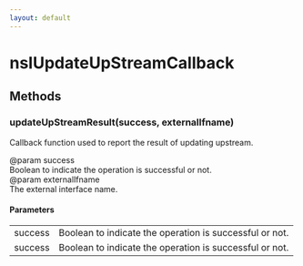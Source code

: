 ```yaml
---
layout: default
---
```


# nsIUpdateUpStreamCallback #

## Methods ##

### updateUpStreamResult(success, externalIfname) ###
  
Callback function used to report the result of updating upstream.  
  
@param success  
       Boolean to indicate the operation is successful or not.  
@param externalIfname  
       The external interface name.  
  

#### Parameters ####

<table>

<tr>
<td>success</td>
<td>       Boolean to indicate the operation is successful or not.  
</td>
</tr>

<tr>
<td>success</td>
<td>       Boolean to indicate the operation is successful or not.  
</td>
</tr>

</table>
